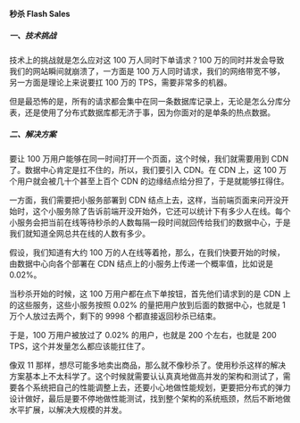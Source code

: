 #### 秒杀 Flash Sales

##### 一、技术挑战

技术上的挑战就是怎么应对这 100 万人同时下单请求？100 万的同时并发会导致我们的网站瞬间就崩溃了，一方面是 100 万人同时请求，我们的网络带宽不够，另一方面是理论上来说要扛 100 万的 TPS，需要非常多的机器。

但是最恐怖的是，所有的请求都会集中在同一条数据库记录上，无论是怎么分库分表，还是使用了分布式数据库都无济于事，因为你面对的是单条的热点数据。

##### 二、解决方案

要让 100 万用户能够在同一时间打开一个页面，这个时候，我们就需要用到 CDN 了。数据中心肯定是扛不住的，所以，我们要引入 CDN。在 CDN 上，这 100 万个用户就会被几十个甚至上百个 CDN 的边缘结点给分担了，于是就能够扛得住。

一方面，我们需要把小服务部署到 CDN 结点上去，这样，当前端页面来问开没开始时，这个小服务除了告诉前端开没开始外，它还可以统计下有多少人在线。每个小服务会把当前在线等待秒杀的人数每隔一段时间就回传给我们的数据中心，于是我们就知道全网总共在线的人数有多少。

假设，我们知道有大约 100 万的人在线等着抢，那么，在我们快要开始的时候，由数据中心向各个部署在 CDN 结点上的小服务上传递一个概率值，比如说是 0.02%。

当秒杀开始的时候，这 100 万用户都在点下单按钮，首先他们请求到的是 CDN 上的这些服务，这些小服务按照 0.02% 的量把用户放到后面的数据中心，也就是 1 万个人放过去两个，剩下的 9998 个都直接返回秒杀已结束。

于是，100 万用户被放过了 0.02% 的用户，也就是 200 个左右，也就是 200 TPS，这个并发量怎么都应该能扛住了。



像双 11 那样，想尽可能多地卖出商品，那么就不像秒杀了。使用秒杀这样的解决方案基本上不太科学了。这个时候就需要认认真真地做高并发的架构和测试了，需要各个系统把自己的性能调整上去，还要小心地做性能规划，更要把分布式的弹力设计做好，最后是要不停地做性能测试，找到整个架构的系统瓶颈，然后不断地做水平扩展，以解决大规模的并发。